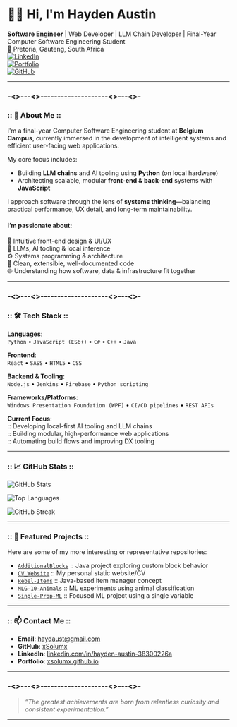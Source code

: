# 👨‍💻 Hi, I'm Hayden Austin

**Software Engineer** | Web Developer | LLM Chain Developer | Final-Year Computer Software Engineering Student  
📍 Pretoria, Gauteng, South Africa  
[![LinkedIn](https://img.shields.io/badge/LinkedIn-blue?logo=linkedin&style=flat)](https://www.linkedin.com/in/hayden-austin-38300226a)  
[![Portfolio](https://img.shields.io/badge/Portfolio-Web-blueviolet?logo=google-chrome&style=flat)](https://xsolumx.github.io/)  
[![GitHub](https://img.shields.io/badge/GitHub-xSolumx-black?logo=github&style=flat)](https://github.com/xSolumx)

---

### -<>---<>--------------------<>---<>-

### :: 🧠 About Me ::

I'm a final-year Computer Software Engineering student at **Belgium Campus**, currently immersed in the development of intelligent systems and efficient user-facing web applications.

My core focus includes:
- Building **LLM chains** and AI tooling using **Python** (on local hardware)
- Architecting scalable, modular **front-end & back-end** systems with **JavaScript**

I approach software through the lens of **systems thinking**—balancing practical performance, UX detail, and long-term maintainability.

#### I’m passionate about:
:art: Intuitive front-end design & UI/UX  
:robot: LLMs, AI tooling & local inference  
:gear: Systems programming & architecture  
:scroll: Clean, extensible, well-documented code  
:globe_with_meridians: Understanding how software, data & infrastructure fit together  

---

### -<>---<>--------------------<>---<>-

### :: 🛠️ Tech Stack ::

**Languages**:  
`Python` • `JavaScript (ES6+)` • `C#` • `C++` • `Java`  

**Frontend**:  
`React` • `SASS` • `HTML5` • `CSS`

**Backend & Tooling**:  
`Node.js` • `Jenkins` • `Firebase` • `Python scripting`

**Frameworks/Platforms**:  
`Windows Presentation Foundation (WPF)` • `CI/CD pipelines` • `REST APIs` 

**Current Focus**:  
:: Developing local-first AI tooling and LLM chains  
:: Building modular, high-performance web applications  
:: Automating build flows and improving DX tooling  

---

### :: 📈 GitHub Stats ::

![GitHub Stats](https://github-readme-stats.vercel.app/api?username=xSolumx&show_icons=true&theme=tokyonight)

![Top Languages](https://github-readme-stats.vercel.app/api/top-langs/?username=xSolumx&layout=compact&theme=tokyonight)

![GitHub Streak](https://streak-stats.demolab.com/?user=xSolumx&theme=tokyonight)

---

### :: 🚀 Featured Projects ::

Here are some of my more interesting or representative repositories:

- [`AdditionalBlocks`](https://github.com/xSolumx/AdditionalBlocks) :: Java project exploring custom block behavior  
- [`CV_Website`](https://github.com/xSolumx/CV_Website) :: My personal static website/CV  
- [`Rebel-Items`](https://github.com/xSolumx/Rebel-Items) :: Java-based item manager concept  
- [`MLG-10-Animals`](https://github.com/xSolumx/MLG-10-Animals) :: ML experiments using animal classification  
- [`Single-Prop-ML`](https://github.com/xSolumx/Single-Prop-ML) :: Focused ML project using a single variable

---

### :: 📫 Contact Me ::

- **Email**: haydaust@gmail.com  
- **GitHub**: [xSolumx](https://github.com/xSolumx)  
- **LinkedIn**: [linkedin.com/in/hayden-austin-38300226a](https://www.linkedin.com/in/hayden-austin-38300226a)  
- **Portfolio**: [xsolumx.github.io](https://xsolumx.github.io/)

---

### -<>---<>--------------------<>---<>-

> *“The greatest achievements are born from relentless curiosity and consistent experimentation.”*

---

